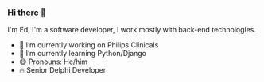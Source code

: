 ### Hi there 👋

I'm Ed, I'm a software developer, I work mostly with back-end technologies.
<!--
**edeColli/edeColli** is a ✨ _special_ ✨ repository because its `README.md` (this file) appears on your GitHub profile.

Here are some ideas to get you started:
-->

- 🔭 I’m currently working on Philips Clinicals
- 🌱 I’m currently learning Python/Django
- 😄 Pronouns: He/him
- 🔥 Senior Delphi Developer
